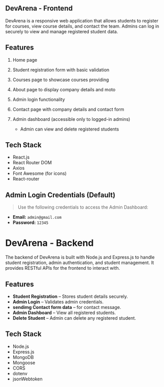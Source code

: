 ## DevArena - Frontend

DevArena is a responsive web application that allows students to register for courses, 
view course details, and contact the team. Admins can log in securely to view and manage registered student data.

## Features

1) Home page

2) Student registration form with basic validation

3) Courses page to showcase courses providing

4) About page to display company details and moto

5) Admin login functionality

6) Contact page with company details and contact form

7) Admin dashboard (accessible only to logged-in admins)
   - Admin can view and delete registered students


## Tech Stack

- React.js
- React Router DOM
- Axios
- Font Awesome (for icons)
- React-router 



## Admin Login Credentials (Default)

> Use the following credentials to access the Admin Dashboard:

- **Email:** `admin@gmail.com`  
- **Password:** `12345`



# DevArena - Backend

The backend of DevArena is built with Node.js and Express.js to handle student registration, admin authentication, 
and student management. It provides RESTful APIs for the frontend to interact with.

## Features
- **Student Registration** – Stores student details securely.
- **Admin Login** – Validates admin credentials.
- **sendimg Contact form data** – for contact message.
- **Admin Dashboard** – View all registered students.
- **Delete Student** – Admin can delete any registered student.

## Tech Stack

- Node.js
- Express.js
- MongoDB
- Mongoose
- CORS
- dotenv
- jsonWebtoken



